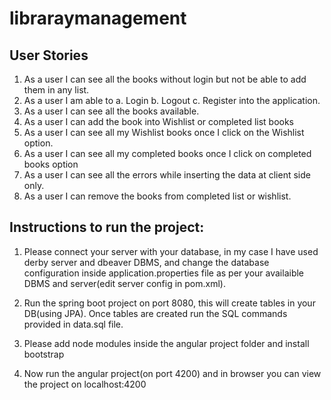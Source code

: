 # libraraymanagement


## User Stories

1. As a user I can see all the books without login but not be able to add them in any list.
2. As a user I am able to
    a. Login
    b. Logout
    c. Register into the application.
3. As a user I can see all the books available.
4. As a user I can add the book into Wishlist or completed list books
5. As a user I can see all my Wishlist books once I click on the Wishlist option.
6. As a user I can see all my completed books once I click on completed books option
7. As a user I can see all the errors while inserting the data at client side only.
8. As a user I can remove the books from completed list or wishlist.




## Instructions to run the project:

1. Please connect your server with your database, in my case I have used derby server and dbeaver DBMS, and change the database configuration inside        application.properties file as per your availaible DBMS and server(edit server config in pom.xml).

2. Run the spring boot project on port 8080, this will create tables in your DB(using JPA). Once tables are created run the SQL commands provided in data.sql file.

3. Please add node modules inside the angular project folder and install bootstrap

4. Now run the angular project(on port 4200) and in browser you can view the project on localhost:4200


